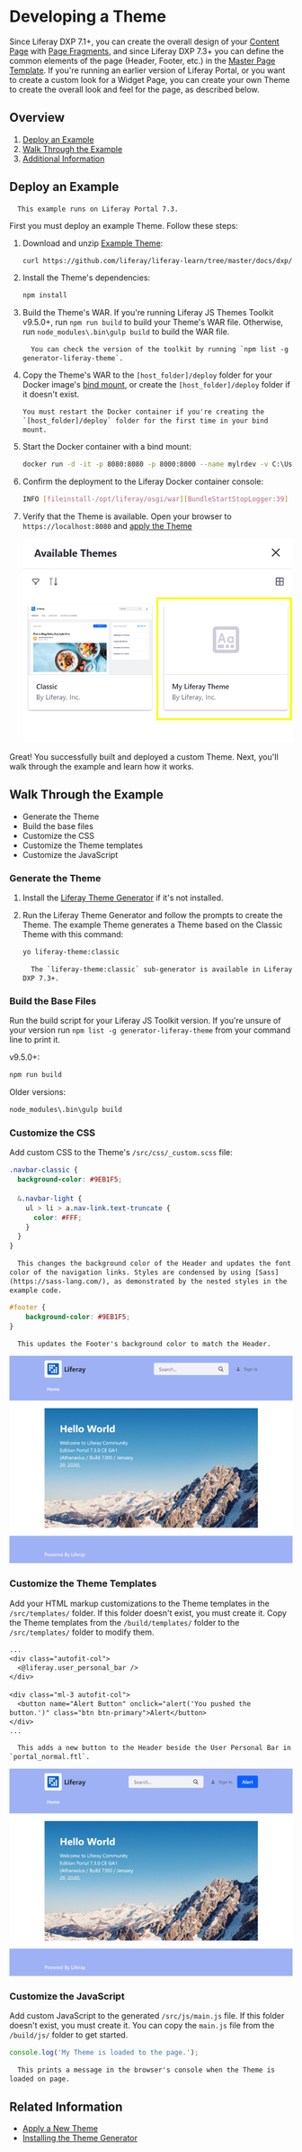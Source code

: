 # Developing a Theme

Since Liferay DXP 7.1+, you can create the overall design of your [Content Page](../../creating-pages/content-pages-overview.md) with [Page Fragments](TODO), and since Liferay DXP 7.3+ you can define the common elements of the page (Header, Footer, etc.) in the [Master Page Template](TODO). If you're running an earlier version of Liferay Portal, or you want to create a custom look for a Widget Page, you can create your own Theme to create the overall look and feel for the page, as described below.

## Overview

1. [Deploy an Example](#deploy-an-example)
1. [Walk Through the Example](#walk-through-an-example)
1. [Additional Information](#additional-information)

## Deploy an Example

```note::
  This example runs on Liferay Portal 7.3.
```

First you must deploy an example Theme. Follow these steps:

1. Download and unzip [Example Theme](https://github.com/liferay/liferay-learn/tree/master/docs/dxp/7.x/en/site-building/dev/01-developing-a-theme/developing-a-theme/1581698982liferay22.zip):

    ```bash
    curl https://github.com/liferay/liferay-learn/tree/master/docs/dxp/7.x/en/site-building/dev/01-developing-a-theme/developing-a-theme/1581698982liferay22.zip
    ```

1. Install the Theme's dependencies:

    ```bash
    npm install
    ```

1. Build the Theme's WAR. If you're running Liferay JS Themes Toolkit v9.5.0+, run `npm run build` to build your Theme's WAR file. Otherwise, run `node_modules\.bin\gulp build` to build the WAR file.

    ```note::
      You can check the version of the toolkit by running `npm list -g generator-liferay-theme`.
    ```

1. Copy the Theme's WAR to the `[host_folder]/deploy` folder for your Docker image's [bind mount](TODO), or create the `[host_folder]/deploy` folder if it doesn't exist.

    ```note::
    You must restart the Docker container if you're creating the `[host_folder]/deploy` folder for the first time in your bind mount.
    ```

1. Start the Docker container with a bind mount:
    
    ```bash
    docker run -d -it -p 8080:8080 -p 8000:8000 --name mylrdev -v C:\Users\liferay\Desktop\liferay-docker:/mnt/liferay liferay/portal:7.3.0-ga1
    ```

1. Confirm the deployment to the Liferay Docker container console:

    ```bash
    INFO [fileinstall-/opt/liferay/osgi/war][BundleStartStopLogger:39] STARTED my-liferay-theme_1.0.0 [1114]
    ```

1.  Verify that the Theme is available. Open your browser to `https://localhost:8080` and [apply the Theme](TODO:applying-themes)

    ![The custom Theme is listed in the Theme selector.](./developing-a-theme/images/01.png)

Great! You successfully built and deployed a custom Theme. Next, you'll walk through the example and learn how it works.

## Walk Through the Example

* Generate the Theme
* Build the base files
* Customize the CSS
* Customize the Theme templates
* Customize the JavaScript

### Generate the Theme

1. Install the [Liferay Theme Generator](./installing-the-theme-generator.md) if it's not installed.
1. Run the Liferay Theme Generator and follow the prompts to create the Theme. The example Theme generates a Theme based on the Classic Theme with this command:

    ```bash
    yo liferay-theme:classic
    ```
    
    ```note::
      The `liferay-theme:classic` sub-generator is available in Liferay DXP 7.3+. 
    ```

### Build the Base Files

Run the build script for your Liferay JS Toolkit version. If you're unsure of your version run `npm list -g generator-liferay-theme` from your command line to print it.

v9.5.0+:

```bash
npm run build
```

Older versions:

```bash
node_modules\.bin\gulp build
```

### Customize the CSS

Add custom CSS to the Theme's `/src/css/_custom.scss` file:

```scss
.navbar-classic {
  background-color: #9EB1F5;
  
  &.navbar-light {
    ul > li > a.nav-link.text-truncate {
      color: #FFF;
    }
  }
}
```

```note::
  This changes the background color of the Header and updates the font color of the navigation links. Styles are condensed by using [Sass](https://sass-lang.com/), as demonstrated by the nested styles in the example code.
```

```css
#footer {
	background-color: #9EB1F5;
}
```

```note::
  This updates the Footer's background color to match the Header.
```

![You can completely customize the page's styling with the Theme.](./developing-a-theme/images/02.png)

### Customize the Theme Templates

Add your HTML markup customizations to the Theme templates in the `/src/templates/` folder. If this folder doesn't exist, you must create it. Copy the Theme templates from the `/build/templates/` folder to the `/src/templates/` folder to modify them.

```markup
...
<div class="autofit-col">
  <@liferay.user_personal_bar />
</div>

<div class="ml-3 autofit-col">
  <button name="Alert Button" onclick="alert('You pushed the button.')" class="btn btn-primary">Alert</button>
</div>
...
```

```note::
  This adds a new button to the Header beside the User Personal Bar in `portal_normal.ftl`.
```

![You can change the base markup for every page by modifying the Theme's templates.](./developing-a-theme/images/03.png)

### Customize the JavaScript

Add custom JavaScript to the generated `/src/js/main.js` file. If this folder doesn't exist, you must create it. You can copy the `main.js` file from the `/build/js/` folder to get started.

```javascript
console.log('My Theme is loaded to the page.');
```

```note::
  This prints a message in the browser's console when the Theme is loaded on page.
```

## Related Information

* [Apply a New Theme](TODO:applying-themes)
* [Installing the Theme Generator](./installing-the-theme-generator.md)
